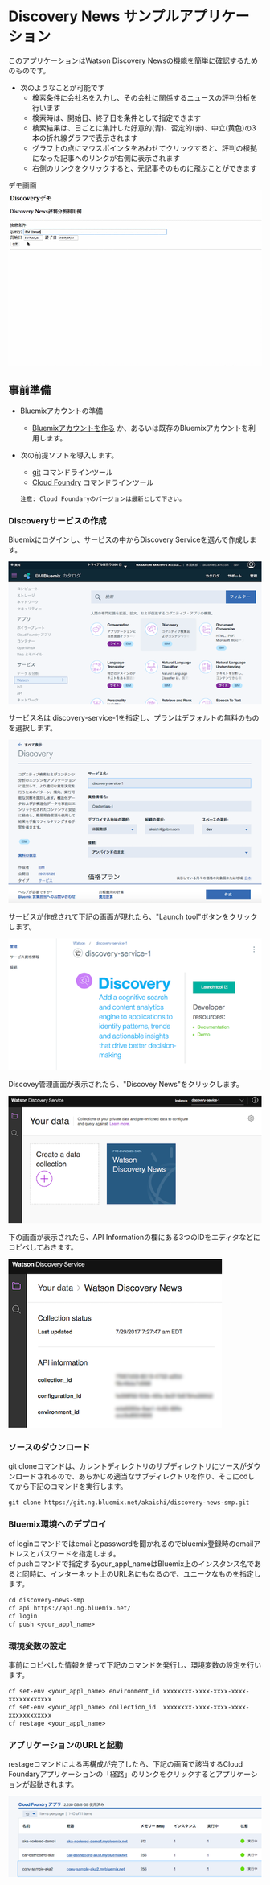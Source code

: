 # Discovery News サンプルアプリケーション
このアプリケーションはWatson Discovery Newsの機能を簡単に確認するためのものです。  

* 次のようなことが可能です
    * 検索条件に会社名を入力し、その会社に関係するニュースの評判分析を行います
    * 検索時は、開始日、終了日を条件として指定できます
    * 検索結果は、日ごとに集計した好意的(青)、否定的(赤)、中立(黄色)の3本の折れ線グラフで表示されます
    * グラフ上の点にマウスポインタをあわせてクリックすると、評判の根拠になった記事へのリンクが右側に表示されます
    * 右側のリンクをクリックすると、元記事そのものに飛ぶことができます

デモ画面  
![デモ](readme_images/news-demo.gif)

## 事前準備

* Bluemixアカウントの準備
    * [Bluemixアカウントを作る][sign_up] か、あるいは既存のBluemixアカウントを利用します。
* 次の前提ソフトを導入します。
    *  [git][git] コマンドラインツール
    *  [Cloud Foundry][cloud_foundry] コマンドラインツール

      注意: Cloud Foundaryのバージョンは最新として下さい。

### Discoveryサービスの作成
Bluemixにログインし、サービスの中からDiscovery Serviceを選んで作成します。  
  
![](readme_images/crt-discovery-step1.png)  
  
サービス名は discovery-service-1を指定し、プランはデフォルトの無料のものを選択します。  
  
![](readme_images/crt-discovery-step2.png)  
  
サービスが作成されて下記の画面が現れたら、"Launch tool"ボタンをクリックします。  
  
![](readme_images/launch-discovery.png)  
  
Discovey管理画面が表示されたら、"Discovey News"をクリックします。

![](readme_images/discovery-top.png)  
  
下の画面が表示されたら、API Informationの欄にある3つのIDをエディタなどにコピペしておきます。
  
![](readme_images/discovery-prop.png)  
  
### ソースのダウンロード
git cloneコマンドは、カレントディレクトリのサブディレクトリにソースがダウンロードされるので、あらかじめ適当なサブディレクトリを作り、そこにcdしてから下記のコマンドを実行します。

    git clone https://git.ng.bluemix.net/akaishi/discovery-news-smp.git

### Bluemix環境へのデプロイ
cf loginコマンドではemailとpasswordを聞かれるのでbluemix登録時のemailアドレスとパスワードを指定します。  
cf pushコマンドで指定するyour_appl_nameはBluemix上のインスタンス名であると同時に、インターネット上のURL名にもなるので、ユニークなものを指定します。  

    cd discovery-news-smp
    cf api https://api.ng.bluemix.net/
    cf login
    cf push <your_appl_name>

### 環境変数の設定
事前にコピペした情報を使って下記のコマンドを発行し、環境変数の設定を行います。　　

    cf set-env <your_appl_name> environment_id xxxxxxxx-xxxx-xxxx-xxxx-xxxxxxxxxxxx  
    cf set-env <your_appl_name> collection_id  xxxxxxxx-xxxx-xxxx-xxxx-xxxxxxxxxxxx  
    cf restage <your_appl_name>

### アプリケーションのURLと起動
restageコマンドによる再構成が完了したら、下記の画面で該当するCloud Foundaryアプリケーションの「経路」のリンクをクリックするとアプリケーションが起動されます。

![call-appl](readme_images/call-appl.png)

[cloud_foundry]: https://github.com/cloudfoundry/cli#downloads
[git]: https://git-scm.com/downloads
[sign_up]: https://bluemix.net/registration
